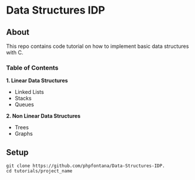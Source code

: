 # Data Structures IDP

## About
This repo contains code tutorial on how to implement basic data structures with C.

### Table of Contents
**1. Linear Data Structures**
- Linked Lists
- Stacks
- Queues

**2. Non Linear Data Structures**
- Trees
- Graphs

## Setup
```terminal
git clone https://github.com/phpfontana/Data-Structures-IDP.
cd tutorials/project_name
```